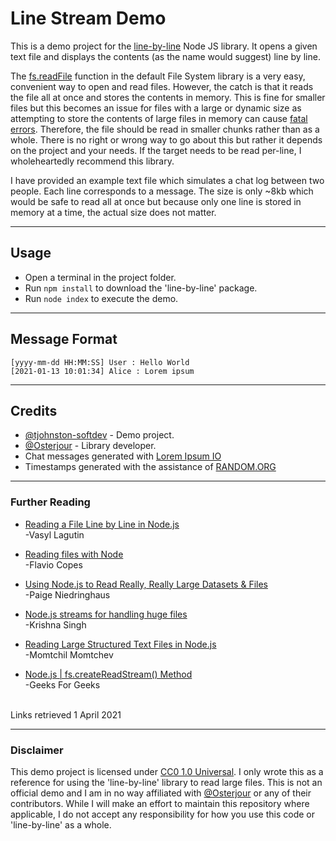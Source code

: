# Line Stream Demo

This is a demo project for the [line-by-line](https://www.npmjs.com/package/line-by-line) Node JS library. It opens a given text file and displays the contents (as the name would suggest) line by line.

The [fs.readFile](https://nodejs.org/api/fs.html#fs_fs_readfile_path_options_callback) function in the default File System library is a very easy, convenient way to open and read files. However, the catch is that it reads the file all at once and stores the contents in memory. This is fine for smaller files but this becomes an issue for files with a large or dynamic size as attempting to store the contents of large files in memory can cause [fatal errors](https://blog.asayer.io/javascript-heap-out-of-memory-error). Therefore, the file should be read in smaller chunks rather than as a whole. There is no right or wrong way to go about this but rather it depends on the project and your needs. If the target needs to be read per-line, I wholeheartedly recommend this library.

I have provided an example text file which simulates a chat log between two people. Each line corresponds to a message. The size is only ~8kb which would be safe to read all at once but because only one line is stored in memory at a time, the actual size does not matter.

---

## Usage
* Open a terminal in the project folder.
* Run `npm install` to download the 'line-by-line' package.
* Run `node index` to execute the demo.

---

## Message Format

```
[yyyy-mm-dd HH:MM:SS] User : Hello World
[2021-01-13 10:01:34] Alice : Lorem ipsum
```

---

## Credits
* [@tjohnston-softdev](https://github.com/tjohnston-softdev) - Demo project.
* [@Osterjour](https://github.com/Osterjour) - Library developer.
* Chat messages generated with [Lorem Ipsum IO](https://loremipsum.io)
* Timestamps generated with the assistance of [RANDOM.ORG](https://www.random.org/)

---

### Further Reading
* [Reading a File Line by Line in Node.js](https://stackabuse.com/reading-a-file-line-by-line-in-node-js/)   
\-Vasyl Lagutin

* [Reading files with Node](https://flaviocopes.com/node-reading-files/)   
\-Flavio Copes

* [Using Node.js to Read Really, Really Large Datasets & Files](https://itnext.io/using-node-js-to-read-really-really-large-files-pt-1-d2057fe76b33)   
\-Paige Niedringhaus

* [Node.js streams for handling huge files](https://medium.com/@searchkisu/node-js-streams-for-handling-huge-files-3e5781f0c35d)   
\-Krishna Singh

* [Reading Large Structured Text Files in Node.js](https://medium.com/swlh/reading-large-structured-text-files-in-node-js-7c4c4b84332b)   
\-Momtchil Momtchev

* [Node.js | fs.createReadStream\(\) Method](https://www.geeksforgeeks.org/node-js-fs-createreadstream-method/)   
\-Geeks For Geeks

\
Links retrieved 1 April 2021

---

### Disclaimer
This demo project is licensed under [CC0 1.0 Universal](https://creativecommons.org/publicdomain/zero/1.0/). I only wrote this as a reference for using the 'line-by-line' library to read large files. This is not an official demo and I am in no way affiliated with [@Osterjour](https://github.com/Osterjour) or any of their contributors. While I will make an effort to maintain this repository where applicable, I do not accept any responsibility for how you use this code or 'line-by-line' as a whole.

